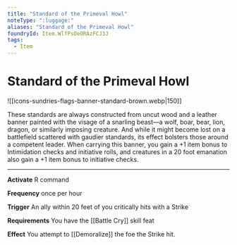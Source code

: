 ```yaml
---
title: "Standard of the Primeval Howl"
noteType: ":luggage:"
aliases: "Standard of the Primeval Howl"
foundryId: Item.WlfPsOeORAzFCJ3J
tags:
  - Item
---
```


# Standard of the Primeval Howl
![[icons-sundries-flags-banner-standard-brown.webp|150]]

These standards are always constructed from uncut wood and a leather banner painted with the visage of a snarling beast—a wolf, boar, bear, lion, dragon, or similarly imposing creature. And while it might become lost on a battlefield scattered with gaudier standards, its effect bolsters those around a competent leader. When carrying this banner, you gain a +1 item bonus to Intimidation checks and initiative rolls, and creatures in a 20 foot emanation also gain a +1 item bonus to initiative checks.

* * *

**Activate** R command

**Frequency** once per hour

**Trigger** An ally within 20 feet of you critically hits with a Strike

**Requirements** You have the [[Battle Cry]] skill feat

**Effect** You attempt to [[Demoralize]] the foe the Strike hit.
